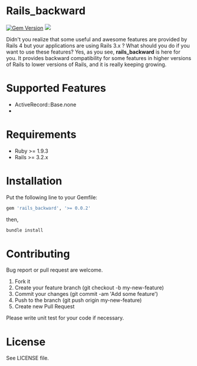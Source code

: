 # Rails_backward
[![Gem Version](https://badge.fury.io/rb/rails_backward.svg)](https://github.com/Gnodiah/rails_backward)
![](http://ruby-gem-downloads-badge.herokuapp.com/rails_backward?type=total&color=green)

Didn't you realize that some useful and awesome features are provided by Rails 4 but your applications are using Rails 3.x ?
What should you do if you want to use these features? Yes, as you see, **rails_backward** is here for you. It provides backward
compatibility for some features in higher versions of Rails to lower versions of Rails, and it is really keeping growing.

# Supported Features

* ActiveRecord::Base.none
* 

# Requirements

* Ruby >= 1.9.3
* Rails >= 3.2.x

# Installation

Put the following line to your Gemfile:

```ruby
gem 'rails_backward', '>= 0.0.2'
```

then,

```ruby
bundle install
```

# Contributing

Bug report or pull request are welcome.

1. Fork it
2. Create your feature branch (git checkout -b my-new-feature)
3. Commit your changes (git commit -am 'Add some feature')
4. Push to the branch (git push origin my-new-feature)
5. Create new Pull Request

Please write unit test for your code if necessary.

# License

See LICENSE file.
